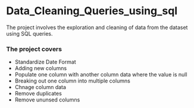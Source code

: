 # Data_Cleaning_Queries_using_sql

The project involves the exploration and cleaning of data from the dataset using SQL queries. 

### The project covers 
* Standardize Date Format
* Adding new columns
* Populate one column with another column data where the value is null
* Breaking out one column into multiple columns
* Chnage column data 
* Remove duplicates
* Remove ununsed columns
